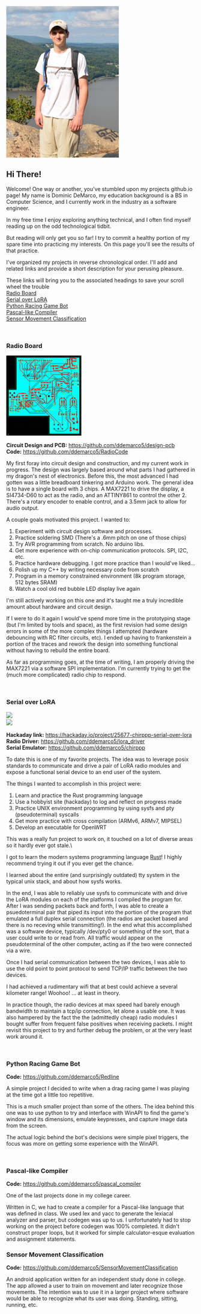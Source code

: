 <img src="images/me.png" width="300">

## Hi There!

Welcome! One way or another, you've stumbled upon my projects github.io page! 
My name is Dominic DeMarco, my education background is a BS in Computer Science, and I currently work in the industry as a software engineer.

In my free time I enjoy exploring anything technical, and I often find myself reading up on the odd technological tidbit.

But reading will only get you so far! I try to commit a healthy portion of my spare time into practicing my interests.
On this page you'll see the results of that practice.

I've organized my projects in reverse chronological order. I'll add and related links and provide a short description for your perusing pleasure.

These links will bring you to the associated headings to save your scroll wheel the trouble </br>
[Radio Board](#radio-board)</br>
[Serial over LoRA](#serial-over-lora)</br>
[Python Racing Game Bot](#python-racing-game-bot)</br>
[Pascal-like Compiler](#pascal-like-compiler)</br>
[Sensor Movement Classification](#sensor-movement-classification)</br>

</br>

### Radio Board
<img src="images/pcb_image.png" width="200">

**Circuit Design and PCB:** https://github.com/ddemarco5/design-pcb </br>
**Code:** https://github.com/ddemarco5/RadioCode </br>

My first foray into circuit design and construction, and my current work in progress. The design was largely based around what parts I had gathered in my dragon's nest of electronics. Before this, the most advanced I had gotten was a little breadboard tinkering and Arduino work.
The general idea is to have a single board with 3 chips. A MAX7221 to drive the display, a SI4734-D60 to act as the radio, and an ATTINY861 to control the other 2. There's a rotary encoder to enable control, and a 3.5mm jack to allow for audio output.

A couple goals motivated this project. I wanted to:
1. Experiment with circuit design software and processes.
2. Practice soldering SMD (There's a .6mm pitch on one of those chips)
3. Try AVR programming from scratch. No arduino libs.
4. Get more experience with on-chip communication protocols. SPI, I2C, etc.
5. Practice hardware debugging. I got more practice than I would've liked...
6. Polish up my C++ by writing necessary code from scratch 
7. Program in a memory constrained environment (8k program storage, 512 bytes SRAM)
8. Watch a cool old red bubble LED display live again

I'm still actively working on this one and it's taught me a truly incredible amount about hardware and circuit design.

If I were to do it again I would've spend more time in the prototyping stage (but I'm limited by tools and space), as the first revision had some design errors in some of the more complex things I attempted (hardware debouncing with RC filter circuits, etc). I ended up having to frankenstein a portion of the traces and rework the design into something functional without having to rebuild the entire board.

As far as programming goes, at the time of writing, I am properly driving the MAX7221 via a software SPI implementation. I'm currently trying to get the (much more complicated) radio chip to respond.

</br>

### Serial over LoRA
<div class="row">
  <div class="column">
    <img src="https://cdn.hackaday.io/images/6317041498596792862.jpg" width="200">
  </div>
  <div class="column">
    <img src="https://cdn.hackaday.io/images/9159631498596820878.jpg" width="200">
  </div>
</div>

**Hackaday link:** https://hackaday.io/project/25677-chirppp-serial-over-lora </br>
**Radio Driver:** https://github.com/ddemarco5/lora_driver </br>
**Serial Emulator:** https://github.com/ddemarco5/chirppp </br>

To date this is one of my favorite projects. The idea was to leverage posix standards to communicate and drive a pair of LoRA radio modules and expose a functional serial device to an end user of the system.

The things I wanted to accomplish in this project were:
1. Learn and practice the Rust programming language
2. Use a hobbyist site (hackaday) to log and reflect on progress made
3. Practice UNIX environment programming by using sysfs and pty (pseudoterminal) syscalls
4. Get more practice with cross compilation (ARMv6, ARMv7, MIPSEL)
5. Develop an executable for OpenWRT

This was a really fun project to work on, it touched on a lot of diverse areas so it hardly ever got stale.\

I got to learn the modern systems programming language [Rust](https://www.rust-lang.org/en-US/)! I highly recommend trying it out if you ever get the chance. 

I learned about the entire (and surprisingly outdated) tty system in the typical unix stack, and about how sysfs works.

In the end, I was able to reliably use sysfs to communicate with and drive the LoRA modules on each of the platforms I compiled the program for. After I was sending packets back and forth, I was able to create a psuedoterminal pair that piped its input into the portion of the program that emulated a full duplex serial connection (the radios are packet based and there is no receving while transmitting!). In the end what this accomplished was a software device, typically /dev/pty0 or something of the sort, that a user could write to or read from. All traffic would appear on the pseudoterminal of the other computer, acting as if the two were connected via a wire.

Once I had serial communication between the two devices, I was able to use the old point to point protocol to send TCP/IP traffic between the two devices. 

I had achieved a rudimentary wifi that at best could achieve a several kilometer range! Woohoo!  ... at least in theory. 

In practice though, the radio devices at max speed had barely enough bandwidth to maintain a tcp/ip connection, let alone a usable one. It was also hampered by the fact the the (admittedly cheap) radio modules I bought suffer from frequent false positives when receiving packets. I might revisit this project to try and further debug the problem, or at the very least work around it.

</br>

### Python Racing Game Bot

**Code:** https://github.com/ddemarco5/Redline

A simple project I decided to write when a drag racing game I was playing at the time got a little too repetitive.

This is a much smaller project than some of the others. The idea behind this one was to use python to try and interface with WinAPI to find the game's window and its dimensions, emulate keypresses, and capture image data from the screen.

The actual logic behind the bot's decisions were simple pixel triggers, the focus was more on getting some experience with the WinAPI.

</br>

### Pascal-like Compiler

**Code:** https://github.com/ddemarco5/pascal_compiler

One of the last projects done in my college career.

Written in C, we had to create a compiler for a Pascal-like language that was defined in class.
We used lex and yacc to generate the lexiacal analyzer and parser, but codegen was up to us.
I unfortunately had to stop working on the project before codegen was 100% completed. It didn't construct proper loops, but it worked for simple calculator-esque evaluation and assignment statements.

### Sensor Movement Classification
**Code:** https://github.com/ddemarco5/SensorMovementClassification

An android application written for an independent study done in college.
The app allowed a user to train on movement and later recognize those movements. The intention was to use it in a larger project where software would be able to recognize what its user was doing. Standing, sitting, running, etc.
